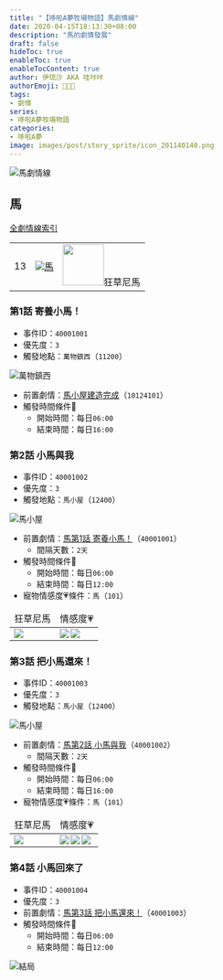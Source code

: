 ```yaml
---
title: "【哆啦A夢牧場物語】馬劇情線"
date: 2020-04-15T18:13:30+08:00
description: "馬的劇情發展"
draft: false
hideToc: true
enableToc: true
enableTocContent: true
author: 伊琉沙 AKA 哇咔咔
authorEmoji: 👩🏿‍🚀
tags: 
- 劇情
series:
- 哆啦A夢牧場物語
categories:
- 哆啦A夢
image: images/post/story_sprite/icon_201140140.png
---
```

![馬劇情線](/images/post/story_texture2d/EventImage_3000.png)
## 馬
[全劇情線索引](../doraemon-story-index/#劇情線)
<table>
    <tr>
        <td>13</td>
        <td align="center"><a href="../doraemon-story-13"><img src= "/images/post/story_sprite/icon_201140140.png">馬</a></td>
        <td align="center"><img width="72px" src= "/images/post/story_sprite/icon_201042020.png">狂草尼馬</td>
    </tr>
</table>

### 第1話 寄養小馬！
+ 事件ID：`40001001`
+ 優先度：`3`
+ 觸發地點：`萬物鎮西`（`11200`）

![萬物鎮西](/images/post/map/11200.png)
+ 前置劇情：[馬小屋建造完成](../doraemon-story-1/#馬小屋建造完成)（`10124101`）
+ 觸發時間條件📆
    + 開始時間：每日`06:00`
    + 結束時間：每日`16:00`

### 第2話 小馬與我
+ 事件ID：`40001002`
+ 優先度：`3`
+ 觸發地點：`馬小屋`（`12400`）

![馬小屋](/images/post/map/12400.png)
+ 前置劇情：[馬第1話 寄養小馬！](#第1話-寄養小馬)（`40001001`）
    + 間隔天數：`2天`
+ 觸發時間條件📆
    + 開始時間：每日`06:00`
    + 結束時間：每日`12:00`
+ 寵物情感度💗條件：`馬`（`101`）
<table>
    <thead>
        <tr>
            <td align="center">狂草尼馬</td>
            <td align="center">情感度💗</td>
        </tr>
    </thead>
    <tr>
        <td><img src= "/images/post/story_sprite/icon_201042020.png"></td>
        <td><img align="left" src= "/images/post/Icon_Heart_Full.png"><img align="left" src= "/images/post/Icon_Heart_Half.png"></td>
    </tr>
</table>

### 第3話 把小馬還來！
+ 事件ID：`40001003`
+ 優先度：`3`
+ 觸發地點：`馬小屋`（`12400`）

![馬小屋](/images/post/map/12400.png)
+ 前置劇情：[馬第2話 小馬與我](#第2話-小馬與我)（`40001002`）
    + 間隔天數：`2天`
+ 觸發時間條件📆
    + 開始時間：每日`06:00`
    + 結束時間：每日`16:00`
+ 寵物情感度💗條件：`馬`（`101`）
<table>
    <thead>
        <tr>
            <td align="center">狂草尼馬</td>
            <td align="center">情感度💗</td>
        </tr>
    </thead>
    <tr>
        <td><img src= "/images/post/story_sprite/icon_201042020.png"></td>
        <td><img align="left" src= "/images/post/Icon_Heart_Full.png"><img align="left" src= "/images/post/Icon_Heart_Full.png"><img align="left" src= "/images/post/Icon_Heart_Half.png"></td>
    </tr>
</table>

### 第4話 小馬回來了
+ 事件ID：`40001004`
+ 優先度：`3`
+ 前置劇情：[馬第3話 把小馬還來！](#第3話-把小馬還來)（`40001003`）
+ 觸發時間條件📆
    + 開始時間：每日`06:00`
    + 結束時間：每日`12:00`

![結局](/images/post/story_texture2d/EventImage_3000.png)